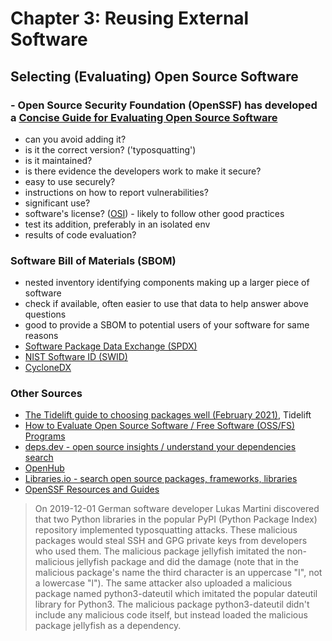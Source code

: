 # Chapter 3: Reusing External Software

## Selecting (Evaluating) Open Source Software
### - Open Source Security Foundation (OpenSSF) has developed a [Concise Guide for Evaluating Open Source Software](https://github.com/ossf/wg-best-practices-os-developers/blob/main/docs/Concise-Guide-for-Evaluating-Open-Source-Software.md#readme)
- can you avoid adding it?
- is it the correct version? ('typosquatting')
- is it maintained?
- is there evidence the developers work to make it secure?
- easy to use securely?
- instructions on how to report vulnerabilities?
- significant use?
- software's license? ([OSI](https://opensource.org/licenses)) - likely to follow other good practices
- test its addition, preferably in an isolated env
- results of code evaluation?

### Software Bill of Materials (SBOM)
- nested inventory identifying components making up a larger piece of software
- check if available, often easier to use that data to help answer above questions
- good to provide a SBOM to potential users of your software for same reasons
- [Software Package Data Exchange (SPDX)](https://spdx.dev/)
- [NIST Software ID (SWID)](https://csrc.nist.gov/Projects/Software-Identification-SWID/)
- [CycloneDX](https://github.com/CycloneDX/specification)

### Other Sources
- [The Tidelift guide to choosing packages well (February 2021)](https://tidelift.com/subscription/choosing-open-source-packages-well), Tidelift
- [How to Evaluate Open Source Software / Free Software (OSS/FS) Programs](https://dwheeler.com/oss_fs_eval.html)
- [deps.dev - open source insights / understand your dependencies search](https://deps.dev/)
- [OpenHub](https://openhub.net/)
- [Libraries.io - search open source packages, frameworks, libraries](https://libraries.io/)
- [OpenSSF Resources and Guides](https://openssf.org/resources/guides/)

> On 2019-12-01 German software developer Lukas Martini discovered that two Python libraries in the popular PyPI (Python Package Index) repository implemented typosquatting attacks. These malicious packages would steal SSH and GPG private keys from developers who used them. The malicious package jeIlyfish imitated the non-malicious jellyfish package and did the damage (note that in the malicious package's name the third character is an uppercase "I", not a lowercase "l"). The same attacker also uploaded a malicious package named python3-dateutil which imitated the popular dateutil library for Python3. The malicious package python3-dateutil didn't include any malicious code itself, but instead loaded the malicious package jeIlyfish as a dependency. 